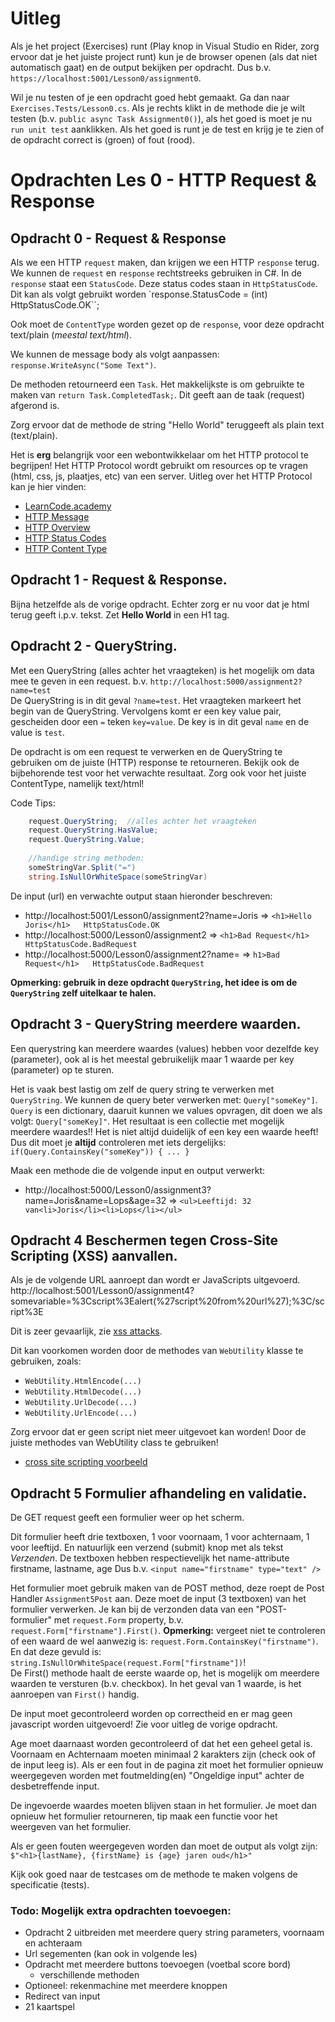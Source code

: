 # Uitleg 

Als je het project (Exercises) runt (Play knop in Visual Studio en Rider, zorg ervoor dat je het juiste project runt) kun je de browser openen (als dat niet automatisch gaat) 
en de output bekijken per opdracht.
Dus b.v. `https://localhost:5001/Lesson0/assignment0`.

Wil je nu testen of je een opdracht goed hebt gemaakt. 
Ga dan naar `Exercises.Tests/Lesson0.cs`. Als je rechts klikt in de methode die je wilt testen (b.v. `public async Task Assignment0()`), als het goed is moet je nu `run unit test` aanklikken. 
Als het goed is runt je de test en krijg je te zien of de opdracht correct is (groen) of fout (rood). 

# Opdrachten Les 0 - HTTP Request & Response

## Opdracht 0 - Request & Response

Als we een HTTP `request` maken, dan krijgen we een HTTP `response` terug. 
We kunnen de `request` en `response` rechtstreeks gebruiken in C#. 
In de `response` staat een `StatusCode`.
Deze status codes staan in `HttpStatusCode`.  
Dit kan als volgt gebruikt worden `response.StatusCode = (int) HttpStatusCode.OK``;

Ook moet de `ContentType` worden gezet op de `response`, voor deze opdracht text/plain (*meestal text/html*).

We kunnen de message body als volgt aanpassen: 
`response.WriteAsync("Some Text")`.

De methoden retourneerd een `Task`. 
Het makkelijkste is om gebruikte te maken van `return Task.CompletedTask;`. Dit geeft aan de taak (request) afgerond is.  

Zorg ervoor dat de methode de string "Hello World" teruggeeft als plain text (text/plain). 

Het is **erg** belangrijk voor een webontwikkelaar om het HTTP protocol te begrijpen!
Het HTTP Protocol wordt gebruikt om resources op te vragen (html, css, js, plaatjes, etc) van een server.
Uitleg over het HTTP Protocol kan je hier vinden: 
* [LearnCode.academy](https://www.youtube.com/watch?v=e4S8zfLdLgQ&ab_channel=LearnCode.academy)
* [HTTP Message](https://en.wikipedia.org/wiki/HTTP_message_body)
* [HTTP Overview](https://developer.mozilla.org/en-US/docs/Web/HTTP/Overview)
* [HTTP Status Codes](https://developer.mozilla.org/nl/docs/Web/HTTP/Status)
* [HTTP Content Type](https://developer.mozilla.org/en-US/docs/Web/HTTP/Headers/Content-Type)

## Opdracht 1 - Request & Response.

Bijna hetzelfde als de vorige opdracht. Echter zorg er nu voor dat je html terug geeft i.p.v. tekst. 
Zet **Hello World** in een H1 tag.

## Opdracht 2 - QueryString.

Met een QueryString (alles achter het vraagteken) is het mogelijk om data mee te geven in een request.
b.v. `http://localhost:5000/assignment2?name=test`  
De QueryString is in dit geval `?name=test`. Het vraagteken markeert het begin van de QueryString.
Vervolgens komt er een key value pair, gescheiden door een `=` teken `key=value`.
De key is in dit geval `name` en de value is `test`.

De opdracht is om een request te verwerken en de QueryString te gebruiken om de juiste (HTTP) response te retourneren.
Bekijk ook de bijbehorende test voor het verwachte resultaat. Zorg ook voor het juiste ContentType, namelijk text/html!

Code Tips:
```c#
    request.QueryString;  //alles achter het vraagteken
    request.QueryString.HasValue;
    request.QueryString.Value;
    
    //handige string methoden:
    someStringVar.Split("=")
    string.IsNullOrWhiteSpace(someStringVar)
```
De input (url) en verwachte output staan hieronder beschreven:
* http://localhost:5001/Lesson0/assignment2?name=Joris  =>   `<h1>Hello Joris</h1>   HttpStatusCode.OK`
* http://localhost:5000/Lesson0/assignment2             =>   `<h1>Bad Request</h1>   HttpStatusCode.BadRequest`
* http://localhost:5000/Lesson0/assignment2?name=       =>   `h1>Bad Request</h1>   HttpStatusCode.BadRequest`

**Opmerking: gebruik in deze opdracht `QueryString`, het idee is om de `QueryString` zelf uitelkaar te halen.** 

## Opdracht 3 - QueryString meerdere waarden.

Een querystring kan meerdere waardes (values) hebben voor dezelfde key (parameter), ook al is het meestal gebruikelijk maar 1 waarde per key (parameter) op te sturen.

Het is vaak best lastig om zelf de query string te verwerken met `QueryString`. We kunnen de query beter verwerken met: `Query["someKey"]`.
`Query` is een dictionary, daaruit kunnen we values opvragen, dit doen we als volgt: ``Query["someKey]"``. Het resultaat is een collectie met mogelijk meerdere waardes!!
Het is niet altijd duidelijk of een key een waarde heeft! Dus dit moet je **altijd** controleren met iets dergelijks: 
`if(Query.ContainsKey("someKey")) { ... }`

Maak een methode die de volgende input en output verwerkt:  
* http://localhost:5000/Lesson0/assignment3?name=Joris&name=Lops&age=32 => `<ul>Leeftijd: 32 van<li>Joris</li><li>Lops</li></ul>`  

## Opdracht 4 Beschermen tegen Cross-Site Scripting (XSS) aanvallen.

Als je de volgende URL aanroept dan wordt er JavaScripts uitgevoerd.
http://localhost:5001/Lesson0/assignment4?somevariable=%3Cscript%3Ealert(%27script%20from%20url%27);%3C/script%3E

Dit is zeer gevaarlijk, zie [xss attacks](https://owasp.org/www-community/attacks/xss/).

Dit kan voorkomen worden door de methodes van `WebUtility` klasse te gebruiken, zoals:
* `WebUtility.HtmlEncode(...)`     
* `WebUtility.HtmlDecode(...)`  
* `WebUtility.UrlDecode(...)`  
* `WebUtility.UrlEncode(...)`  
   
Zorg ervoor dat er geen script niet meer uitgevoet kan  worden! Door de juiste methodes
van WebUtility class te gebruiken!

* [cross site scripting voorbeeld](https://www.youtube.com/watch?v=9qfBJIoIUgs&ab_channel=MindertAardema)

## Opdracht 5 Formulier afhandeling en validatie. 

De GET request geeft een formulier weer op het scherm.
         
Dit formulier heeft drie textboxen, 1 voor voornaam, 1 voor achternaam, 1 voor leeftijd.
En natuurlijk een verzend (submit) knop met als tekst *Verzenden*.
De textboxen hebben respectievelijk  het name-attribute firstname, lastname, age
Dus b.v. `<input name="firstname" type="text" />`

Het formulier moet gebruik maken van de POST method, deze roept de Post Handler `Assignment5Post` aan. 
Deze moet  de input (3 textboxen) van het formulier verwerken.
Je kan bij de verzonden data van een "POST-formulier" met `request.Form` property, b.v. `request.Form["firstname"].First()`.
**Opmerking:** vergeet niet te controleren of een waard de wel aanwezig is: `request.Form.ContainsKey("firstname")`. En dat deze gevuld is:
`string.IsNullOrWhiteSpace(request.Form["firstname"])`!  
De First() methode haalt de eerste waarde op, het is mogelijk om meerdere waarden te versturen (b.v. checkbox).
In het geval van 1 waarde, is het aanroepen van `First()`  handig.

De input moet gecontroleerd worden op correctheid en er mag geen javascript worden uitgevoerd!
Zie voor uitleg de vorige opdracht.

Age moet daarnaast worden gecontroleerd of dat het een geheel getal is.
Voornaam en Achternaam moeten minimaal 2 karakters  zijn (check ook of de input leeg is).
Als er een fout in de pagina zit moet het formulier opnieuw weergegeven worden met foutmelding(en) "Ongeldige input" achter de desbetreffende input.

De ingevoerde waardes moeten blijven staan in het formulier.
Je moet dan opnieuw het formulier retourneren, tip maak een functie voor het weergeven van het formulier.
 
Als er geen fouten weergegeven worden dan moet de output als volgt zijn:
`$"<h1>{lastName}, {firstName} is {age} jaren oud</h1>"`

Kijk ook goed naar de testcases om de methode te maken volgens de specificatie (tests).



### Todo: Mogelijk extra opdrachten toevoegen: 
* Opdracht 2 uitbreiden met meerdere query string parameters, voornaam en achteraam
* Url segementen (kan ook in volgende les)
* Opdracht met meerdere buttons toevoegen (voetbal score bord)
  * verschillende methoden 
* Optioneel: rekenmachine met meerdere knoppen
* Redirect van input
* 21 kaartspel
